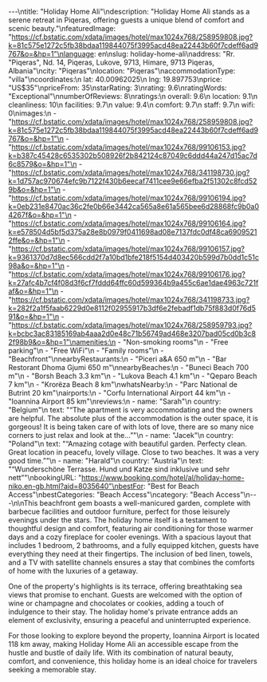 ---\ntitle: "Holiday Home Ali"\ndescription: "Holiday Home Ali stands as a serene retreat in Piqeras, offering guests a unique blend of comfort and scenic beauty."\nfeaturedImage: "https://cf.bstatic.com/xdata/images/hotel/max1024x768/258959808.jpg?k=81c575e1272c5fb38bdaa119844075f3995acd48ea22443b60f7cdeff6ad9767&o=&hp=1"\nlanguage: en\nslug: holiday-home-ali\naddress: "Rr. \"Piqeras\", Nd. 14, Piqeras, Lukove, 9713, Himare, 9713 Piqeras, Albania"\ncity: "Piqeras"\nlocation: "Piqeras"\naccommodationType: "villa"\ncoordinates:\n  lat: 40.00962025\n  lng: 19.897753\nprice: "US$35"\npriceFrom: 35\nstarRating: 3\nrating: 9.6\nratingWords: "Exceptional"\nnumberOfReviews: 8\nratings:\n  overall: 9.6\n  location: 9.1\n  cleanliness: 10\n  facilities: 9.7\n  value: 9.4\n  comfort: 9.7\n  staff: 9.7\n  wifi: 0\nimages:\n  - "https://cf.bstatic.com/xdata/images/hotel/max1024x768/258959808.jpg?k=81c575e1272c5fb38bdaa119844075f3995acd48ea22443b60f7cdeff6ad9767&o=&hp=1"\n  - "https://cf.bstatic.com/xdata/images/hotel/max1024x768/99106153.jpg?k=b387c45428c6535302b508926f2b842124c87049c6ddd44a247d15ac7d6c8579&o=&hp=1"\n  - "https://cf.bstatic.com/xdata/images/hotel/max1024x768/341198730.jpg?k=1d757ac970674efc9b7122f430b6eecaf7411cee9e66efba2f51302c8fcd529b&o=&hp=1"\n  - "https://cf.bstatic.com/xdata/images/hotel/max1024x768/99106194.jpg?k=0eb231e8470ac36c2fe0b66e3442ca565a8e61a565bee6d28868fc9b0a04267f&o=&hp=1"\n  - "https://cf.bstatic.com/xdata/images/hotel/max1024x768/99106164.jpg?k=e578504d5bf5d375a28e8b0979f0411698ad08e7137fdc0df48ca69095212ffe&o=&hp=1"\n  - "https://cf.bstatic.com/xdata/images/hotel/max1024x768/99106157.jpg?k=9361370d7d8ec566cdd2f7a10bd1bfe218f5154d403420b599d7b0dd1c51c98a&o=&hp=1"\n  - "https://cf.bstatic.com/xdata/images/hotel/max1024x768/99106176.jpg?k=27afc4b7cf4f08d3f6cf7fddd64ffc60d599364b9a455c6ae1dae4963c721faf&o=&hp=1"\n  - "https://cf.bstatic.com/xdata/images/hotel/max1024x768/341198733.jpg?k=282f2a1f5faab6229d0e8112f02955917b3df6e2febadf1db75f883d0f76d591&o=&hp=1"\n  - "https://cf.bstatic.com/xdata/images/hotel/max1024x768/258959793.jpg?k=bcbc3ac83185169ab4aaa2d0e48c71b56749ad468e3207bad05cd0b3c82f98b9&o=&hp=1"\namenities:\n  - "Non-smoking rooms"\n  - "Free parking"\n  - "Free WiFi"\n  - "Family rooms"\n  - "Beachfront"\nnearbyRestaurants:\n  - "Piceri a&A 650 m"\n  - "Bar Restorant Dhoma Gjumi 650 m"\nnearbyBeaches:\n  - "Buneci Beach 700 m"\n  - "Borsh Beach 3.3 km"\n  - "Lukova Beach 4.1 km"\n  - "Qeparo Beach 7 km"\n  - "Krorëza Beach 8 km"\nwhatsNearby:\n  - "Parc National de Butrint 20 km"\nairports:\n  - "Corfu International Airport 44 km"\n  - "Ioannina Airport 85 km"\nreviews:\n  - name: "Sarah"\n    country: "Belgium"\n    text: "“The apartment is very accommodating and the owners are helpful. The absolute plus of the accommodation is the outer space, it is gorgeous! It is being taken care of with lots of love, there are so many nice corners to just relax and look at the...”"\n  - name: "Jacek"\n    country: "Poland"\n    text: "“Amazing cotage with beautiful garden. Perfecty clean. Great location in peacefu, lovely village. Close to two beaches. It was a very good time.”"\n  - name: "Harald"\n    country: "Austria"\n    text: "“Wunderschöne Terrasse. Hund und Katze sind inklusive und sehr nett”"\nbookingURL: "https://www.booking.com/hotel/al/holiday-home-niko.en-gb.html?aid=8035640"\nbestFor: "Best for Beach Access"\nbestCategories: "Beach Access"\ncategory: "Beach Access"\n---\n\nThis beachfront gem boasts a well-manicured garden, complete with barbecue facilities and outdoor furniture, perfect for those leisurely evenings under the stars. The holiday home itself is a testament to thoughtful design and comfort, featuring air conditioning for those warmer days and a cozy fireplace for cooler evenings. With a spacious layout that includes 1 bedroom, 2 bathrooms, and a fully equipped kitchen, guests have everything they need at their fingertips. The inclusion of bed linen, towels, and a TV with satellite channels ensures a stay that combines the comforts of home with the luxuries of a getaway.

One of the property's highlights is its terrace, offering breathtaking sea views that promise to enchant. Guests are welcomed with the option of wine or champagne and chocolates or cookies, adding a touch of indulgence to their stay. The holiday home's private entrance adds an element of exclusivity, ensuring a peaceful and uninterrupted experience.

For those looking to explore beyond the property, Ioannina Airport is located 118 km away, making Holiday Home Ali an accessible escape from the hustle and bustle of daily life. With its combination of natural beauty, comfort, and convenience, this holiday home is an ideal choice for travelers seeking a memorable stay.